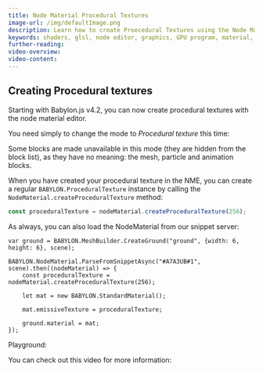```yaml
---
title: Node Material Procedural Textures
image-url: /img/defaultImage.png
description: Learn how to create Proecedural Textures using the Node Material.
keywords: shaders, glsl, node editor, graphics, GPU program, material, NME, Node Material, Node Material Editor, procedural texture
further-reading:
video-overview:
video-content:
---
```


## Creating Procedural textures

Starting with Babylon.js v4.2, you can now create procedural textures with the node material editor.

You need simply to change the mode to _Procedural texture_ this time:

Some blocks are made unavailable in this mode (they are hidden from the block list), as they have no meaning: the mesh, particle and animation blocks.

When you have created your procedural texture in the NME, you can create a regular `BABYLON.ProceduralTexture` instance by calling the `NodeMaterial.createProceduralTexture` method:

```javascript
const proceduralTexture = nodeMaterial.createProceduralTexture(256);
```

As always, you can also load the NodeMaterial from our snippet server:

```
var ground = BABYLON.MeshBuilder.CreateGround("ground", {width: 6, height: 6}, scene);

BABYLON.NodeMaterial.ParseFromSnippetAsync("#A7A3UB#1", scene).then((nodeMaterial) => {
    const proceduralTexture = nodeMaterial.createProceduralTexture(256);

    let mat = new BABYLON.StandardMaterial();

    mat.emissiveTexture = proceduralTexture;

    ground.material = mat;
});
```

Playground: <Playground id="#8S19ZC#1" title="NME Procedural Texture Example" description="Playground example of using the Node Material Editor to create a Procedural Texture." image="/img/playgroundsAndNMEs/PGNMEProceduralTexture.jpg" isMain={true} category="Node Material"/>

You can check out this video for more information:
<Youtube id="qqMuuSM7GvI"/>
